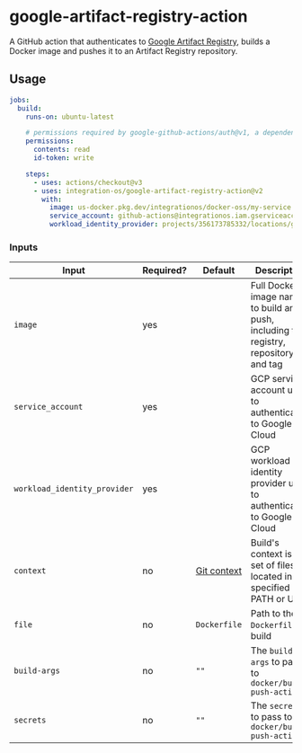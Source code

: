 # google-artifact-registry-action

A GitHub action that authenticates to [Google Artifact Registry](https://cloud.google.com/artifact-registry), builds a Docker image and pushes it to an Artifact Registry repository.


## Usage

```yaml
jobs:
  build:
    runs-on: ubuntu-latest

    # permissions required by google-github-actions/auth@v1, a dependency of integration-os/google-artifact-registry-action@v2
    permissions:
      contents: read
      id-token: write

    steps:
      - uses: actions/checkout@v3
      - uses: integration-os/google-artifact-registry-action@v2
        with:
          image: us-docker.pkg.dev/integrationos/docker-oss/my-service:v1
          service_account: github-actions@integrationos.iam.gserviceaccount.com
          workload_identity_provider: projects/356173785332/locations/global/workloadIdentityPools/github-actions/providers/github-actions
```


### Inputs

| Input  | Required? | Default | Description |
| ------ | --------- | ------- |------------ |
| `image`  | yes | | Full Docker image name to build and push, including the registry, repository and tag |
| `service_account` | yes | | GCP service account used to authenticate to Google Cloud |
| `workload_identity_provider` | yes | | GCP workload identity provider used to authenticate to Google Cloud |
| `context` | no | [Git context](https://github.com/docker/build-push-action/tree/master#git-context)| Build's context is the set of files located in the specified PATH or URL |
| `file` | no | `Dockerfile` | Path to the `Dockerfile` to build |
| `build-args` | no | `""` | The `build-args` to pass to `docker/build-push-action` |
| `secrets` | no | `""` | The `secrets` to pass to `docker/build-push-action` |
